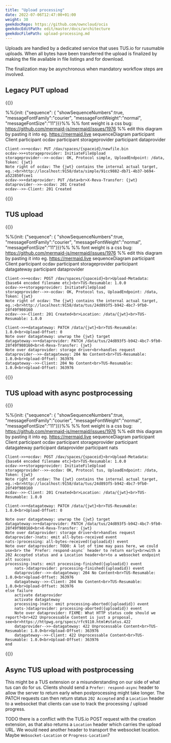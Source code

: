 ```yaml
---
title: "Upload processing"
date: 2022-07-06T12:47:00+01:00
weight: 30
geekdocRepo: https://github.com/owncloud/ocis
geekdocEditPath: edit/master/docs/architecture
geekdocFilePath: upload-processing.md
---
```


Uploads are handled by a dedicated service that uses TUS.io for rusumable uploads. When all bytes have been transferred the upload is finalized by making the file available in file listings and for download.

The finalization may be asynchronous when mandatory workflow steps are involved.

## Legacy PUT upload

{{<mermaid class="text-center">}}

%%{init: {"sequence": { "showSequenceNumbers":true, "messageFontFamily":"courier", "messageFontWeight":"normal", "messageFontSize":"11"}}}%%
%% font weight is a css bug: https://github.com/mermaid-js/mermaid/issues/1976
%% edit this diagram by pasting it into eg. https://mermaid.live
sequenceDiagram
    participant Client
    participant ocdav
    participant storageprovider
    participant dataprovider

    Client->>+ocdav: PUT /dav/spaces/{spaceid}/newfile.bin
    ocdav->>+storageprovider: InitiateFileUpload
    storageprovider-->>-ocdav: OK, Protocol simple, UploadEndpoint: /data, Token: {jwt}
    Note right of ocdav: The {jwt} contains the internal actual target, eg.:<br>http://localhost:9158/data/simple/91cc9882-db71-4b37-b694-a522850fcee1
    ocdav->>+dataprovider: PUT /data<br>X-Reva-Transfer: {jwt}
    dataprovider-->>-ocdav: 201 Created 
    ocdav-->>-Client: 201 Created

{{</mermaid>}}

## TUS upload

{{<mermaid class="text-center">}}

%%{init: {"sequence": { "showSequenceNumbers":true, "messageFontFamily":"courier", "messageFontWeight":"normal", "messageFontSize":"11"}}}%%
%% font weight is a css bug: https://github.com/mermaid-js/mermaid/issues/1976
%% edit this diagram by pasting it into eg. https://mermaid.live
sequenceDiagram
    participant Client
    participant ocdav
    participant storageprovider
    participant datagateway
    participant dataprovider


    Client->>+ocdav: POST /dav/spaces/{spaceid}<br>Upload-Metadata: {base64 encoded filename etc}<br>TUS-Resumable: 1.0.0
    ocdav->>+storageprovider: InitiateFileUpload
    storageprovider-->>-ocdav: OK, Protocol tus, UploadEndpoint: /data, Token: {jwt}
    Note right of ocdav: The {jwt} contains the internal actual target, eg.:<br>http://localhost:9158/data/tus/24d893f5-b942-4bc7-9fb0-28f49f980160
    ocdav-->>-Client: 201 Created<br>Location: /data/{jwt}<br>TUS-Resumable: 1.0.0

    Client->>+datagateway: PATCH /data/{jwt}<br>TUS-Resumable: 1.0.0<br>Upload-Offset: 0
    Note over datagateway: unwrap the {jwt} target
    datagateway->>+dataprovider: PATCH /data/tus/24d893f5-b942-4bc7-9fb0-28f49f980160<br>X-Reva-Transfer: {jwt}
    Note over dataprovider: storage driver<br>handles request
    dataprovider-->>-datagateway: 204 No Content<br>TUS-Resumable: 1.0.0<br>Upload-Offset: 363976
    datagateway-->>-Client: 204 No Content<br>TUS-Resumable: 1.0.0<br>Upload-Offset: 363976

{{</mermaid>}}


## TUS upload with async postprocessing



{{<mermaid class="text-center">}}

%%{init: {"sequence": { "showSequenceNumbers":true, "messageFontFamily":"courier", "messageFontWeight":"normal", "messageFontSize":"11"}}}%%
%% font weight is a css bug: https://github.com/mermaid-js/mermaid/issues/1976
%% edit this diagram by pasting it into eg. https://mermaid.live
sequenceDiagram
    participant Client
    participant ocdav
    participant storageprovider
    participant datagateway
    participant dataprovider
    participant nats


    Client->>+ocdav: POST /dav/spaces/{spaceid}<br>Upload-Metadata: {base64 encoded filename etc}<br>TUS-Resumable: 1.0.0
    ocdav->>+storageprovider: InitiateFileUpload
    storageprovider-->>-ocdav: OK, Protocol tus, UploadEndpoint: /data, Token: {jwt}
    Note right of ocdav: The {jwt} contains the internal actual target, eg.:<br>http://localhost:9158/data/tus/24d893f5-b942-4bc7-9fb0-28f49f980160
    ocdav-->>-Client: 201 Created<br>Location: /data/{jwt}<br>TUS-Resumable: 1.0.0

    Client->>+datagateway: PATCH /data/{jwt}<br>TUS-Resumable: 1.0.0<br>Upload-Offset: 0

    Note over datagateway: unwrap the {jwt} target
    datagateway->>+dataprovider: PATCH /data/tus/24d893f5-b942-4bc7-9fb0-28f49f980160<br>X-Reva-Transfer: {jwt}
    Note over dataprovider: storage driver<br>handles request
    dataprovider-)nats: emit all-bytes-received event
    nats-)processing: all-bytes-received({uploadid}) event
    Note over dataprovider: TODO: A lot of time may pass here, we could use<br> the `Prefer: respond-async` header to return early<br>with a 202 Accepted status and a Location header<br>to a websocket endpoint
    alt success 
    processing-)nats: emit processing-finished({uploadid}) event
        nats-)dataprovider: processing-finished({uploadid}) event
        dataprovider-->>-datagateway: 204 No Content<br>TUS-Resumable: 1.0.0<br>Upload-Offset: 363976
        datagateway-->>-Client: 204 No Content<br>TUS-Resumable: 1.0.0<br>Upload-Offset: 363976
    else failure
        activate dataprovider
        activate datagateway
        processing-)nats: emit processing-aborted({uploadid}) event
        nats-)dataprovider: processing-aborted({uploadid}) event
        Note over dataprovider: FIXME: What HTTP status code should we report?<br>422 Unprocessable Content is just a proposal, see<br>https://httpwg.org/specs/rfc9110.html#status.422
        dataprovider-->>-datagateway: 422 Unprocessable Content<br>TUS-Resumable: 1.0.0<br>Upload-Offset: 363976
        datagateway-->>-Client: 422 Unprocessable Content<br>TUS-Resumable: 1.0.0<br>Upload-Offset: 363976
    end

{{</mermaid>}}


## Async TUS upload with postprocessing
This might be a TUS extension or a misunderstanding on our side of what tus can do for us. Clients should send a `Prefer: respond-async` header to allow the server to return early when postprocessing might take longer. The PATCH requests can then return status `202 Accepted` and a `Location` header to a websocket that clients can use to track the processing / upload progress.

TODO there is a conflict with the TUS.io POST request with the creation extension, as that also returns a `Location` header which carries the upload URL. We would need another header to transport the websocket location. Maybe `Websocket-Location` or `Progress-Location`?